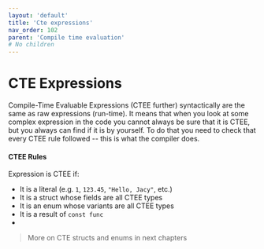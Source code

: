 ```yaml
---
layout: 'default'
title: 'Cte expressions'
nav_order: 102
parent: 'Compile time evaluation'
# No children
---
```


# CTE Expressions

Compile-Time Evaluable Expressions (CTEE further) syntactically are the same as raw expressions (run-time). It means
that when you look at some complex expression in the code you cannot always be sure that it is CTEE, but you always can
find if it is by yourself. To do that you need to check that every CTEE rule followed -- this is what the compiler does.

#### CTEE Rules

Expression is CTEE if:

* It is a literal (e.g. `1`, `123.45`, `"Hello, Jacy"`, etc.)
* It is a struct whose fields are all CTEE types
* It is an enum whose variants are all CTEE types
* It is a result of `const func` 
* 
> More on CTE structs and enums in next chapters

